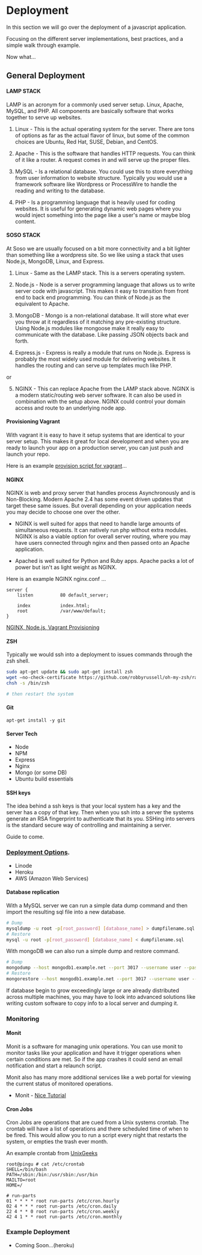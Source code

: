 Deployment
=================

In this section we will go over the deployment of a javascript application.

Focusing on the different server implementations, best practices, and a simple walk through example.

Now what...

## General Deployment

#### LAMP STACK

LAMP is an acronym for a commonly used server setup.  Linux, Apache, MySQL, and PHP. All components are basically software that works together to serve up websites. 

1. Linux - This is the actual operating system for the server. There are tons of options as far as the actual flavor of linux, but some of the common choices are Ubuntu, Red Hat, SUSE, Debian, and CentOS.

2. Apache - This is the software that handles HTTP requests. You can think of it like a router. A request comes in and will serve up the proper files.

3. MySQL - Is a relational database. You could use this to store everything from user information to website structure. Typically you would use a framework software like Wordpress or ProcessWire to handle the reading and writing to the database.

4. PHP - Is a programming language that is heavily used for coding websites. It is useful for generating dynamic web pages where you would inject something into the page like a user's name or maybe blog content.

#### SOSO STACK

At Soso we are usually focused on a bit more connectivity and a bit lighter than something like a wordpress site. So we like using a stack that uses Node.js, MongoDB, Linux, and Express.

1. Linux - Same as the LAMP stack. This is a servers operating system.

2. Node.js - Node is a server programming language that allows us to write server code with javascript. This makes it easy to transition from front end to back end programming. You can think of Node.js as the equivalent to Apache.

3. MongoDB - Mongo is a non-relational database. It will store what ever you throw at it regardless of it matching any pre-existing structure. Using Node.js modules like mongoose make it really easy to communicate with the database. Like passing JSON objects back and forth.

4. Express.js - Express is really a module that runs on Node.js. Express is probably the most widely used module for delivering websites. It handles the routing and can serve up templates much like PHP.

or

5. NGINX - This can replace Apache from the LAMP stack above.  NGINX is a modern static/routing web server software. It can also be used in combination with the setup above. NGINX could control your domain access and route to an underlying node app.

#### Provisioning Vagrant

With vagrant it is easy to have it setup systems that are identical to your server setup. This makes it great for local development and when you are ready to launch your app on a production server, you can just push and launch your repo.

Here is an example [provision script for vagrant](https://github.com/sosolimited/Webapp-Template/blob/vagrantUpdates/bootstrap.sh)...

#### NGINX

NGINX is web and proxy server that handles process Asynchronously and is Non-Blocking. Modern Apache 2.4 has some event driven updates that target these same issues. But overall depending on your application needs you may decide to choose one over the other.

 - NGINX is well suited for apps that need to handle large amounts of simultaneous requests. It can natively run php without extra modules. NGINX is also a viable option for overall server routing, where you may have users connected through nginx and then passed onto an Apache application.

 - Apached is well suited for Python and Ruby apps. Apache packs a lot of power but isn't as light weight as NGINX.

Here is an example NGINX nginx.conf ...
```nginx
server {
    listen          80 default_server;
 
    index           index.html;
    root            /var/www/default;
}
```

[NGINX, Node.js, Vagrant Provisioning](https://gist.github.com/DamonOehlman/5754302)

#### ZSH

Typically we would ssh into a deployment to issues commands through the zsh shell.

```bash
sudo apt-get update && sudo apt-get install zsh
wget –no-check-certificate https://github.com/robbyrussell/oh-my-zsh/raw/master/tools/install.sh -O – | sh
chsh -s /bin/zsh

# then restart the system
```


#### Git

`apt-get install -y git`

#### Server Tech
- Node
- NPM
- Express
- Nginx
- Mongo (or some DB)
- Ubuntu build essentials

#### SSH keys

The idea behind a ssh keys is that your local system has a key and the server has a copy of that key. Then when you ssh into a server the systems generate an RSA fingerprint to authenticate that its you. SSHing into servers is the standard secure way of controlling and maintaining a server. 

Guide to come.

### [Deployment Options](deployment-options.md).

- Linode
- Heroku
- AWS (Amazon Web Services)

#### Database replication

With a MySQL server we can run a simple data dump command and then import the resulting sql file into a new database.

```bash
# Dump
mysqldump -u root -p[root_password] [database_name] > dumpfilename.sql
# Restore
mysql -u root -p[root_password] [database_name] < dumpfilename.sql
```

With mongoDB we can also run a simple dump and restore command.

```bash
# Dump
mongodump --host mongodb1.example.net --port 3017 --username user --password pass --out /opt/backup/mongodump-2013-10-24
# Restore
mongorestore --host mongodb1.example.net --port 3017 --username user --password pass /opt/backup/mongodump-2013-10-24
```

If database begin to grow exceedingly large or are already distributed across multiple machines, you may have to look into advanced solutions like writing custom software to copy info to a local server and dumping it.

### Monitoring

#### Monit

Monit is a software for managing unix operations. You can use monit to monitor tasks like your application and have it trigger operations when certain conditions are met. So if the app crashes it could send an email notification and start a relaunch script.

Monit also has many more additional services like a web portal for viewing the current status of monitored operations.

- Monit - [Nice Tutorial](http://howtonode.org/deploying-node-upstart-monit)

#### Cron Jobs

Cron Jobs are operations that are cued from a Unix systems crontab. The crontab will have a list of operations and there scheduled time of when to be fired. This would allow you to run a script every night that restarts the system, or empties the trash ever month.

An example crontab from [UnixGeeks](http://www.unixgeeks.org/security/newbie/unix/cron-1.html)

```shell
root@pingu # cat /etc/crontab
SHELL=/bin/bash
PATH=/sbin:/bin:/usr/sbin:/usr/bin
MAILTO=root
HOME=/

# run-parts
01 * * * * root run-parts /etc/cron.hourly
02 4 * * * root run-parts /etc/cron.daily
22 4 * * 0 root run-parts /etc/cron.weekly
42 4 1 * * root run-parts /etc/cron.monthly
```

### Example Deployment

- Coming Soon...(heroku)